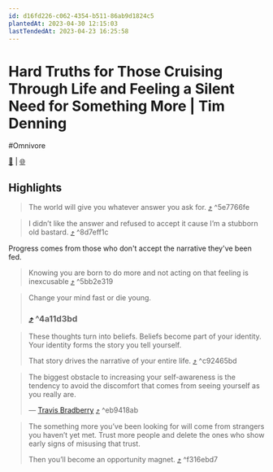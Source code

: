 ```yaml
---
id: d16fd226-c062-4354-b511-86ab9d1824c5
plantedAt: 2023-04-30 12:15:03
lastTendedAt: 2023-04-23 16:25:58
---
```


# Hard Truths for Those Cruising Through Life and Feeling a Silent Need for Something More | Tim Denning
#Omnivore

[📖](https://omnivore.app/me/hard-truths-for-those-cruising-through-life-and-feeling-a-silent-187adfec510) | [🌐](https://timdenning.com/hard-truths)

## Highlights

> The world will give you whatever answer you ask for. [⤴️](https://omnivore.app/me/hard-truths-for-those-cruising-through-life-and-feeling-a-silent-187adfec510#5e7766fe-3776-4dfa-9861-7580e0887d57)  ^5e7766fe

> I didn’t like the answer and refused to accept it cause I’m a stubborn old bastard. [⤴️](https://omnivore.app/me/hard-truths-for-those-cruising-through-life-and-feeling-a-silent-187adfec510#8d7eff1c-927b-4fdf-8e59-d29102d8d1af)  ^8d7eff1c

Progress comes from those who don't accept the narrative they've been fed.

> Knowing you are born to do more and not acting on that feeling is inexcusable [⤴️](https://omnivore.app/me/hard-truths-for-those-cruising-through-life-and-feeling-a-silent-187adfec510#5bb2e319-962d-459a-8577-a670a4649124)  ^5bb2e319

> Change your mind fast or die young.
> 
> ###  [⤴️](https://omnivore.app/me/hard-truths-for-those-cruising-through-life-and-feeling-a-silent-187adfec510#4a11d3bd-a7c1-464c-ba9f-da7688b441c3)  ^4a11d3bd

> These thoughts turn into beliefs. Beliefs become part of your identity. Your identity forms the story you tell yourself.
> 
> That story drives the narrative of your entire life. [⤴️](https://omnivore.app/me/hard-truths-for-those-cruising-through-life-and-feeling-a-silent-187adfec510#c92465bd-406d-4f00-8466-7d95f552ad5f)  ^c92465bd

> The biggest obstacle to increasing your self-awareness is the tendency to avoid the discomfort that comes from seeing yourself as you really are.
> 
> — [Travis Bradberry](https://www.goodreads.com/work/quotes/6677843-emotional-intelligence-2-0) [⤴️](https://omnivore.app/me/hard-truths-for-those-cruising-through-life-and-feeling-a-silent-187adfec510#eb9418ab-eae8-4653-8cf1-c94d85c64263)  ^eb9418ab

> The something more you’ve been looking for will come from strangers you haven’t yet met. Trust more people and delete the ones who show early signs of misusing that trust.
> 
> Then you’ll become an opportunity magnet. [⤴️](https://omnivore.app/me/hard-truths-for-those-cruising-through-life-and-feeling-a-silent-187adfec510#f316ebd7-6c41-455e-8883-a424c00253b5)  ^f316ebd7

